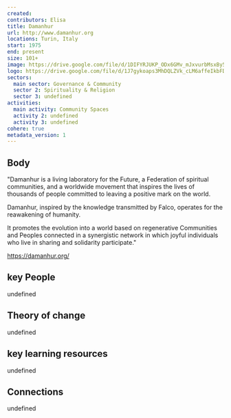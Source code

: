 ```yaml
---
created:
contributors: Elisa
title: Damanhur
url: http://www.damanhur.org
locations: Turin, Italy
start: 1975
end: present
size: 101+
image: https://drive.google.com/file/d/1DIFYRJUKP_ODx6GMv_mJxvurbMsxBy5K/view?usp=drive_link
logo: https://drive.google.com/file/d/1J7gykoaps3MhDQLZVk_cLM6affeIkbFD/view?usp=drive_link
sectors:
  main sector: Governance & Community
  sector 2: Spirituality & Religion
  sector 3: undefined
activities: 
  main activity: Community Spaces
  activity 2: undefined
  activity 3: undefined
cohere: true
metadata_version: 1
---
```



## Body

"Damanhur is a living laboratory for the Future, a Federation of spiritual communities, and a worldwide movement that inspires the lives of thousands of people committed to leaving a positive mark on the world.

Damanhur, inspired by the knowledge transmitted by Falco, operates for the reawakening of humanity.

It promotes the evolution into a world based on regenerative Communities and Peoples connected in a synergistic network in which joyful individuals who live in sharing and solidarity participate."

https://damanhur.org/

## key People

undefined

## Theory of change

undefined

## key learning resources

undefined

## Connections

undefined

